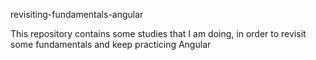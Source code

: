 revisiting-fundamentals-angular

This repository contains some studies that I am doing, in order to revisit some fundamentals and keep practicing Angular
